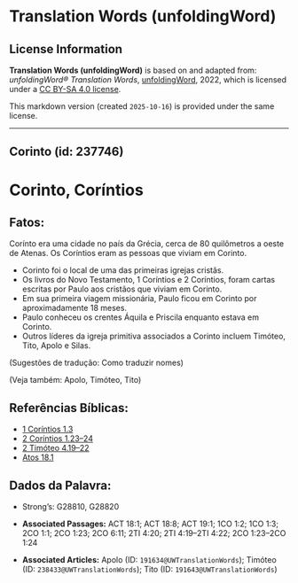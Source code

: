 # Translation Words (unfoldingWord)

## License Information

**Translation Words (unfoldingWord)** is based on and adapted from: _unfoldingWord® Translation Words_, [unfoldingWord](https://unfoldingword.org/utw), 2022, which is licensed under a [CC BY-SA 4.0 license](https://creativecommons.org/licenses/by-sa/4.0/legalcode.en).

This markdown version (created `2025-10-16`) is provided under the same license.



--------------------------------

## Corinto (id: 237746)

Corinto, Coríntios
==================

Fatos:
------

Corínto era uma cidade no país da Grécia, cerca de 80 quilômetros a oeste de Atenas. Os Coríntios eram as pessoas que viviam em Corinto.

* Corinto foi o local de uma das primeiras igrejas cristãs.
* Os livros do Novo Testamento, 1 Coríntios e 2 Coríntios, foram cartas escritas por Paulo aos cristãos que viviam em Corinto.
* Em sua primeira viagem missionária, Paulo ficou em Corinto por aproximadamente 18 meses.
* Paulo conheceu os crentes Áquila e Priscila enquanto estava em Corinto.
* Outros líderes da igreja primitiva associados a Corinto incluem Timóteo, Tito, Apolo e Silas.

(Sugestões de tradução: Como traduzir nomes)

(Veja também: Apolo, Timóteo, Tito)

Referências Bíblicas:
---------------------

* [1 Coríntios 1\.3](https://ref.ly/1Cor1:3)
* [2 Coríntios 1\.23–24](https://ref.ly/2Cor1:23-2Cor1:24)
* [2 Timóteo 4\.19–22](https://ref.ly/2Tim4:19-2Tim4:22)
* [Atos 18\.1](https://ref.ly/Acts18:1)

Dados da Palavra:
-----------------

* Strong’s: G28810, G28820

* **Associated Passages:** ACT 18:1; ACT 18:8; ACT 19:1; 1CO 1:2; 1CO 1:3; 2CO 1:1; 2CO 1:23; 2CO 6:11; 2TI 4:20; 2TI 4:19–2TI 4:22; 2CO 1:23–2CO 1:24
* **Associated Articles:** Apolo (ID: `191634@UWTranslationWords`); Timóteo (ID: `238433@UWTranslationWords`); Tito (ID: `191643@UWTranslationWords`)

